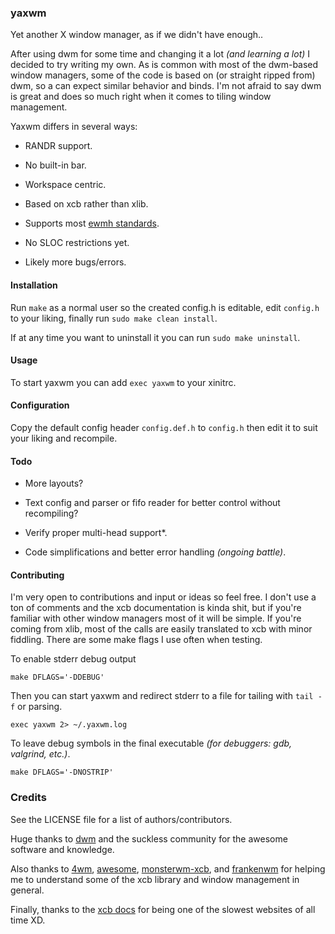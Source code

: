 ### yaxwm

Yet another X window manager, as if we didn't have enough..

After using dwm for some time and changing it a lot *(and learning a lot)* I decided to try writing my own.
As is common with most of the dwm-based window managers, some of the code is based on (or straight ripped from) dwm,
so a can expect similar behavior and binds. I'm not afraid to say dwm is great and does so much right when
it comes to tiling window management.

Yaxwm differs in several ways:

- RANDR support.

- No built-in bar.

- Workspace centric.

- Based on xcb rather than xlib.

- Supports most [ewmh standards](https://specifications.freedesktop.org/wm-spec/wm-spec-latest.html).

- No SLOC restrictions yet.

- Likely more bugs/errors.


#### Installation

Run `make` as a normal user so the created config.h is editable, edit `config.h` to your liking, finally run `sudo make clean install`.

If at any time you want to uninstall it you can run `sudo make uninstall`.


#### Usage

To start yaxwm you can add `exec yaxwm` to your xinitrc.


#### Configuration

Copy the default config header `config.def.h` to `config.h` then edit it to suit your liking and recompile.


#### Todo

- More layouts?

- Text config and parser or fifo reader for better control without recompiling?

- Verify proper multi-head support*.

- Code simplifications and better error handling *(ongoing battle)*.


#### Contributing

I'm very open to contributions and input or ideas so feel free. I don't use a ton of comments and the xcb documentation is kinda shit,
but if you're familiar with other window managers most of it will be simple. If you're coming from xlib, most of
the calls are easily translated to xcb with minor fiddling. There are some make flags I use often when testing.

To enable stderr debug output
```
make DFLAGS='-DDEBUG'
```
Then you can start yaxwm and redirect stderr to a file for tailing with `tail -f` or parsing.
```
exec yaxwm 2> ~/.yaxwm.log
```

To leave debug symbols in the final executable *(for debuggers: gdb, valgrind, etc.)*.
```
make DFLAGS='-DNOSTRIP'
```

### Credits

See the LICENSE file for a list of authors/contributors.

Huge thanks to [dwm](https://dmw.suckless.org) and the suckless community for the awesome software and knowledge.

Also thanks to [4wm](https://github.com/dct2012/4wm), [awesome](https://github.com/awesomeWM/awesome),
[monsterwm-xcb](https://github.com/Cloudef/monsterwm-xcb), and [frankenwm](https://github.com/sulami/FrankenWM)
for helping me to understand some of the xcb library and window management in general.

Finally, thanks to the [xcb docs](https://xcb.freedesktop.org) for being one of the slowest websites of all time XD.
